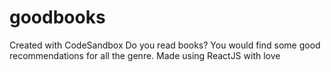 # goodbooks
Created with CodeSandbox
Do you read books? You would find some good recommendations for all the genre. Made using ReactJS with love

